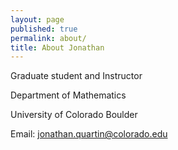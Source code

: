 ```yaml
---
layout: page
published: true
permalink: about/
title: About Jonathan
---
```

Graduate student and Instructor 

Department of Mathematics 

University of Colorado Boulder 

Email: jonathan.quartin@colorado.edu
